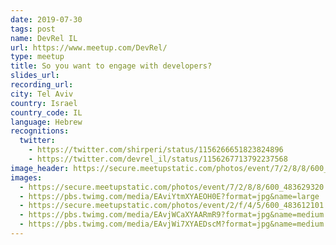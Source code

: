 ```yaml
---
date: 2019-07-30
tags: post
name: DevRel IL
url: https://www.meetup.com/DevRel/
type: meetup
title: So you want to engage with developers?
slides_url:
recording_url:
city: Tel Aviv
country: Israel
country_code: IL
language: Hebrew
recognitions:
  twitter:
    - https://twitter.com/shirperi/status/1156266651823824896
    - https://twitter.com/devrel_il/status/1156267713792237568
image_header: https://secure.meetupstatic.com/photos/event/7/2/8/8/600_483629320.jpeg
images:
  - https://secure.meetupstatic.com/photos/event/7/2/8/8/600_483629320.jpeg
  - https://pbs.twimg.com/media/EAviYtmXYAEOH0E?format=jpg&name=large
  - https://secure.meetupstatic.com/photos/event/2/f/4/5/600_483612101.jpeg
  - https://pbs.twimg.com/media/EAvjWCaXYAARmR9?format=jpg&name=medium
  - https://pbs.twimg.com/media/EAvjWi7XYAEDscM?format=jpg&name=medium
---
```

